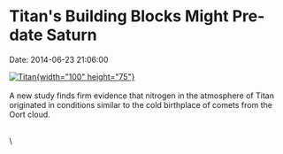 Titan\'s Building Blocks Might Pre-date Saturn
==============================================

Date: 2014-06-23 21:06:00

[![Titan](http://www.jpl.nasa.gov/images/cassini/20140623/cassini20140623-226.jpg){width="100"
height="75"}](http://www.jpl.nasa.gov/news/news.php?release=2014-200&rn=news.xml&rst=4185)\
\
A new study finds firm evidence that nitrogen in the atmosphere of Titan
originated in conditions similar to the cold birthplace of comets from
the Oort cloud.

\
\
